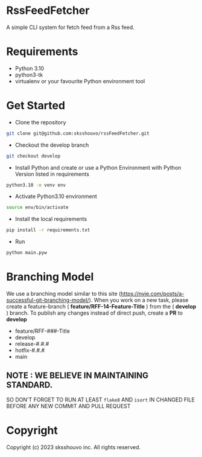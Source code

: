 # RssFeedFetcher

A simple CLI system for fetch feed from a Rss feed.

# Requirements

- Python 3.10
- python3-tk
- virtualenv or your favourite Python environment tool

# Get Started

- Clone the repository
```sh
git clone git@github.com:sksshouvo/rssFeedFetcher.git
```
- Checkout the develop branch

```sh
git checkout develop
```
- Install Python and create or use a Python Environment with Python Version listed in requirements
```sh
python3.10 -m venv env
```
- Activate Python3.10 environment
```sh
source env/bin/activate
```
- Install the local requirements
```sh
pip install -r requirements.txt
```
- Run
```sh
python main.pyw
```

# Branching Model

We use a branching model similar to this site (https://nvie.com/posts/a-successful-git-branching-model/).
When you work on a new task, please create a feature-branch ( **feature/RFF-14-Feature-Title** ) from the ( **develop** ) branch.
To publish any changes instead of direct push, create a **PR** to **develop** 

- feature/RFF-###-Title
- develop
- release-#.#.#
- hotfix-#.#.#
- main


## NOTE : WE BELIEVE IN MAINTAINING STANDARD. 

SO DON'T FORGET TO RUN AT LEAST ```flake8``` AND ```isort``` IN CHANGED FILE BEFORE ANY NEW COMMIT AND PULL REQUEST


# Copyright

Copyright (c) 2023 sksshouvo inc. All rights reserved.
